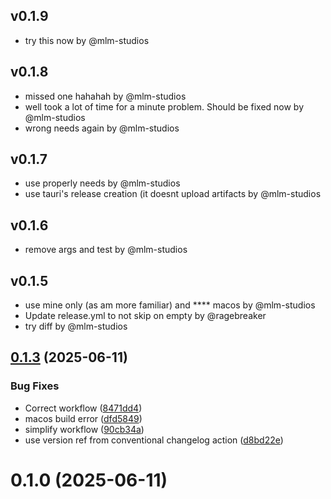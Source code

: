 ## v0.1.9

- try this now by @mlm-studios


## v0.1.8

- missed one hahahah by @mlm-studios
- well took a lot of time for a minute problem. Should be fixed now by @mlm-studios
- wrong needs again by @mlm-studios


## v0.1.7

- use properly needs by @mlm-studios
- use tauri's release creation (it doesnt upload artifacts by @mlm-studios


## v0.1.6

- remove args and test by @mlm-studios


## v0.1.5

- use mine only (as am more familiar) and **** macos by @mlm-studios
- Update release.yml to not skip on empty by @ragebreaker
- try diff by @mlm-studios


## [0.1.3](https://github.com/mlm-games/velodown/compare/v0.1.0...v0.1.3) (2025-06-11)


### Bug Fixes

* Correct workflow ([8471dd4](https://github.com/mlm-games/velodown/commit/8471dd4aaedf52f8132bb3c96318257d9a89b96c))
* macos build error ([dfd5849](https://github.com/mlm-games/velodown/commit/dfd584947dcd3b60d5adefcf13c4daebf8788a6f))
* simplify workflow ([90cb34a](https://github.com/mlm-games/velodown/commit/90cb34a8fe0daee18e1afb0613c158942b00d483))
* use version ref from conventional changelog action ([d8bd22e](https://github.com/mlm-games/velodown/commit/d8bd22e0d3618863327f8c2a3e4e34e632e6fcf5))



# 0.1.0 (2025-06-11)



